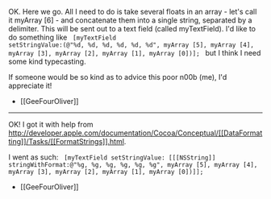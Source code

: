 

OK. Here we go. All I need to do is take several floats in an array - let's call it myArray [6] - and concatenate them into a single string, separated by a delimiter. This will be sent out to a text field (called myTextField). I'd like to do something like
<code>
[myTextField setStringValue:(@"%d, %d, %d, %d, %d, %d",
    myArray [5], myArray [4], myArray [3],
    myArray [2], myArray [1], myArray [0])];
</code>
but I think I need some kind typecasting.

If someone would be so kind as to advice this poor n00b (me), I'd appreciate it!

- [[GeeFourOliver]]

----

OK! I got it with help from http://developer.apple.com/documentation/Cocoa/Conceptual/[[DataFormatting]]/Tasks/[[FormatStrings]].html.

I went as such:
<code>
[myTextField setStringValue:
    [[[NSString]] stringWithFormat:@"%g, %g, %g, %g, %g, %g",
    myArray [5], myArray [4], myArray [3],
    myArray [2], myArray [1], myArray [0])]];
</code>

- [[GeeFourOliver]]